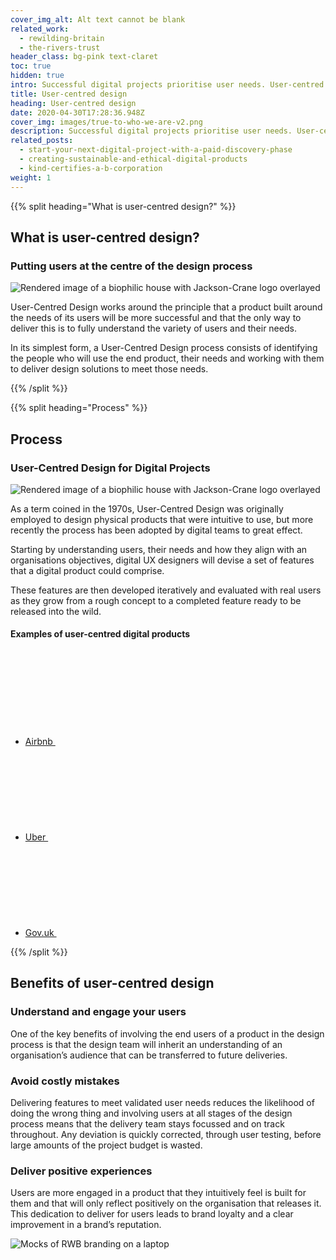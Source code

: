 ```yaml
---
cover_img_alt: Alt text cannot be blank
related_work:
  - rewilding-britain
  - the-rivers-trust
header_class: bg-pink text-claret
toc: true
hidden: true
intro: Successful digital projects prioritise user needs. User-centred design involves identifying users, understanding their needs, and collaboratively creating solutions that address those needs effectively.
title: User-centred design
heading: User-centred design
date: 2020-04-30T17:28:36.948Z
cover_img: images/true-to-who-we-are-v2.png
description: Successful digital projects prioritise user needs. User-centred design involves identifying users, understanding their needs, and collaboratively creating solutions that address those needs effectively.
related_posts:
  - start-your-next-digital-project-with-a-paid-discovery-phase
  - creating-sustainable-and-ethical-digital-products
  - kind-certifies-a-b-corporation
weight: 1
---
```


{{% split heading="What is user-centred design?" %}}

## What is user-centred design?

### Putting users at the centre of the design process

![Rendered image of a biophilic house with Jackson-Crane logo overlayed](https://madebykind.imgix.net/work-jackson-crane-header.jpg)

User-Centred Design works around the principle that a product built around the needs of its users will be more successful and that the only way to deliver this is to fully understand the variety of users and their needs.

In its simplest form, a User-Centred Design process consists of identifying the people who will use the end product, their needs and working with them to deliver design solutions to meet those needs.

{{% /split %}}

{{% split heading="Process" %}}

## Process

### User-Centred Design for Digital Projects

![Rendered image of a biophilic house with Jackson-Crane logo overlayed](https://madebykind.imgix.net/work-jackson-crane-header.jpg)

As a term coined in the 1970s, User-Centred Design was originally employed to design physical products that were intuitive to use, but more recently the process has been adopted by digital teams to great effect.

Starting by understanding users, their needs and how they align with an organisations objectives, digital UX designers will devise a set of features that a digital product could comprise.

These features are then developed iteratively and evaluated with real users as they grow from a rough concept to a completed feature ready to be released into the wild.

<h4 class="mt-10">Examples of user-centred digital products</h4>
    <ul class="list-none">
      <li class="mt-5">
        <a class="flex justify-between gap-5 py-2.5 leading-tight font-serif" href="https://airbnb.com">Airbnb
          <svg class="w-12 h-4 flex-no-shrink" role="presentation">
            <use xlink:href="#icon-arrow"/>
          </svg>
        </a>
      </li>
      <li class="mt-5">
        <a class="flex justify-between gap-5 py-2.5 leading-tight font-serif" href="https://uber.com">Uber
          <svg class="w-12 h-4 flex-no-shrink" role="presentation">
            <use xlink:href="#icon-arrow"/>
          </svg>
        </a>
      </li>
      <li class="mt-5">
        <a class="flex justify-between gap-5 py-2.5 leading-tight font-serif" href="https://gov.uk">Gov.uk
          <svg class="w-12 h-4 flex-no-shrink" role="presentation">
            <use xlink:href="#icon-arrow"/>
          </svg>
        </a>
      </li>
    </ul>

{{% /split %}}

<section class="section--lg">
  <h2 class="text-md h--condensed">Benefits of user-centred design</h2>
  <div class="grid grid-cols-12 gap-10 mt-10 lg:gap-20">
    <div class="col-span-full md:col-span-6">
      <h3 class="h2">Understand and engage your users</h3>
      <div class="font-sans font-light prose">
      <p>One of the key benefits of involving the end users of a product in the design process is that the design team will inherit an understanding of an organisation’s audience that can be transferred to future deliveries.</p>
      </div>
    </div>
    <div class="col-span-full md:col-span-6">
      <h3 class="h2">Avoid costly mistakes</h3>
      <div class="font-sans font-light prose">
        <p>Delivering features to meet validated user needs reduces the likelihood of doing the wrong thing and involving users at all stages of the design process means that the delivery team stays focussed and on track throughout. Any deviation is quickly corrected, through user testing, before large amounts of the project budget is wasted.</p>
      </div>
    </div>
    <div class="col-span-full md:col-span-6">
      <h3 class="h2">Deliver positive experiences</h3>
      <div class="font-sans font-light prose">
      <p>Users are more engaged in a product that they intuitively feel is built for them and that will only reflect positively on the organisation that releases it. This dedication to deliver for users leads to brand loyalty and a clear improvement in a brand’s reputation.</p>
      </div>
    </div>
    <div class="col-span-full md:col-span-6">
    
![Mocks of RWB branding on a laptop](https://madebykind.imgix.net/empowering-change.png )

  </div>
</section>

